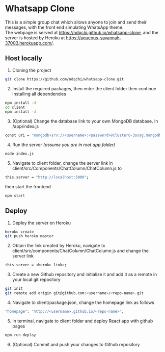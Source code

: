# Whatsapp Clone

This is a simple group chat which allows anyone to join and send their messages, with the front end simulating WhatsApp theme.\
The webpage is served at https://ndqchi.github.io/whatsapp-clone, and the server is hosted by Heroku at https://aqueous-savannah-37003.herokuapp.com/.

## Host locally

1. Cloning the project

```bash
git clone https://github.com/ndqchi/whatsapp-clone.git
```
2. Install the required packages, then enter the client folder then continue installing all dependencies

```bash
npm install -d
cd client
npm install -d
```
3. (Optional) Change the database link to your own MongoDB database. In /app/index.js
```bash
const uri = "mongodb+srv://<username>:<password>@cluster0-3sxsg.mongodb.net/test?retryWrites=true&w=majority";
```
4. Run the server
*(assume you are in root app folder)*
```bash
node index.js
```
5. Navigate to client folder, change the server link in client/src/Components/ChatColumn/ChatColumn.js to 
```bash
this.server = "http://localhost:5000";
```
then start the frontend
```bash
npm start
```
## Deploy
1. Deploy the server on Heroku
```bash
heroku create
git push heroku master
```
2. Obtain the link created by Heroku, navigate to client/src/components/ChatColumn/ChatColumn.js and change the server link
```bash
this.server = <heroku link>;
```
3. Create a new Github repository and initialize it and add it as a remote in your local git repository
```bash
git init
git remote add origin git@github.com:<username>/<repo-name>.git
```
4. Navigate to client/package.json, change the homepage link as follows
```bash
"homepage": "http://<username>.github.io/<repo-name>",
```
5. In terminal, navigate to client folder and deploy React app with github pages 
```bash
npm run deploy
```
6. (Optional) Commit and push your changes to Github repository